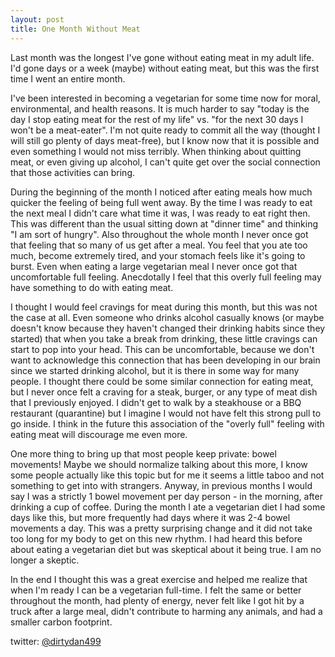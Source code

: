 ```yaml
---
layout: post
title: One Month Without Meat
---
```


Last month was the longest I've gone without eating meat in my adult life. I'd gone days or a week (maybe) without eating meat, but this was the first time I went an entire month.

I've been interested in becoming a vegetarian for some time now for moral, environmental, and health reasons. It is much harder to say "today is the day I stop eating meat for the rest of my life" vs. "for the next 30 days I won't be a meat-eater". I'm not quite ready to commit all the way (thought I will still go plenty of days meat-free), but I know now that it is possible and even something I would not miss terribly. When thinking about quitting meat, or even giving up alcohol, I can't quite get over the social connection that those activities can bring. 

During the beginning of the month I noticed after eating meals how much quicker the feeling of being full went away. By the time I was ready to eat the next meal I didn't care what time it was, I was ready to eat right then. This was different than the usual sitting down at "dinner time" and thinking "I am sort of hungry". Also throughout the whole month I never once got that feeling that so many of us get after a meal. You feel that you ate too much, become extremely tired, and your stomach feels like it's going to burst. Even when eating a large vegetarian meal I never once got that uncomfortable full feeling. Anecdotally I feel that this overly full feeling may have something to do with eating meat.

I thought I would feel cravings for meat during this month, but this was not the case at all. Even someone who drinks alcohol casually knows (or maybe doesn't know because they haven't changed their drinking habits since they started) that when you take a break from drinking, these little cravings can start to pop into your head. This can be uncomfortable, because we don't want to acknowledge this connection that has been developing in our brain since we started drinking alcohol, but it is there in some way for many people. I thought there could be some similar connection for eating meat, but I never once felt a craving for a steak, burger, or any type of meat dish that I previously enjoyed. I didn't get to walk by a steakhouse or a BBQ restaurant (quarantine) but I imagine I would not have felt this strong pull to go inside. I think in the future this association of the "overly full" feeling with eating meat will discourage me even more.

One more thing to bring up that most people keep private: bowel movements! Maybe we should normalize talking about this more, I know some people actually like this topic but for me it seems a little taboo and not something to get into with strangers. Anyway, in previous months I would say I was a strictly 1 bowel movement per day person - in the morning, after drinking a cup of coffee. During the month I ate a vegetarian diet I had some days like this, but more frequently had days where it was 2-4 bowel movements a day. This was a pretty surprising change and it did not take too long for my body to get on this new rhythm. I had heard this before about eating a vegetarian diet but was skeptical about it being true. I am no longer a skeptic.

In the end I thought this was a great exercise and helped me realize that when I'm ready I can be a vegetarian full-time. I felt the same or better throughout the month, had plenty of energy, never felt like I got hit by a truck after a large meal, didn't contribute to harming any animals, and had a smaller carbon footprint.

twitter: [@dirtydan499](https://www.twitter.com/dirtydan499)
